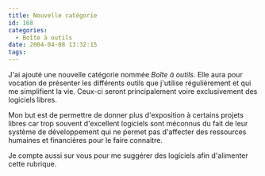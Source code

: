 ```yaml
---
title: Nouvelle catégorie
id: 168
categories:
  - Boîte à outils
date: 2004-04-08 13:32:15
tags:
---
```


J'ai ajouté une nouvelle catégorie nommée _Boîte à outils_. Elle aura pour vocation de présenter les différents outils que j'utilise régulièrement et qui me simplifient la vie. Ceux-ci seront principalement voire exclusivement des logiciels libres.

Mon but est de permettre de donner plus d'exposition à certains projets libres car trop souvent d'excellent logiciels sont méconnus du fait de leur système de développement qui ne permet pas d'affecter des ressources humaines et financières pour le faire connaitre.

Je compte aussi sur vous pour me suggérer des logiciels afin d'alimenter cette rubrique.